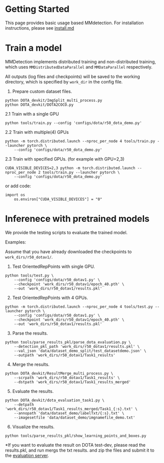 # Getting Started

This page provides basic usage based MMdetection. For installation instructions, please see [install.md](https://github.com/LiWentomng/OrientedRepPoints/blob/main/docs/install.md)

# Train a model

MMDetection implements distributed training and non-distributed training,
which uses `MMDistributedDataParallel` and `MMDataParallel` respectively.

All outputs (log files and checkpoints) will be saved to the working directory,
which is specified by `work_dir` in the config file.

1. Prepare custom dataset files.
```shell
python DOTA_devkit/ImgSplit_multi_process.py
python DOTA_devkit/DOTA2COCO.py
```

2.1 Train  with a single GPU 

```shell
python tools/train.py --config 'configs/dota/r50_dota_demo.py'
```

2.2 Train with multiple(4) GPUs

```shell
python -m torch.distributed.launch --nproc_per_node 4 tools/train.py --launcher pytorch \
    --config 'configs/dota/r50_dota_demo.py'
```

2.3 Train with specified GPUs. (for example with GPU=2,3)

```shell
CUDA_VISIBLE_DEVICES=2,3 python -m torch.distributed.launch --nproc_per_node 2 tools/train.py --launcher pytorch \
    --config 'configs/dota/r50_dota_demo.py'
```
or add code:
```
import os
    os.environ["CUDA_VISIBLE_DEVICES"] = "0"
```

# Inferenece with pretrained models
We provide the testing scripts to evaluate the trained model.

Examples:

Assume that you have already downloaded the checkpoints to `work_dirs/r50_dotav1/`.

1. Test OrientedRepPoints with single GPU.

```shell
python tools/test.py \
    --config 'configs/dota/r50_dotav1.py' \
    --checkpoint 'work_dirs/r50_dotav1/epoch_40.pth' \
    --out 'work_dirs/r50_dotav1/results.pkl'
```

2. Test OrientedRepPoints with 4 GPUs.
```shell
python -m torch.distributed.launch --nproc_per_node 4 tools/test.py --launcher pytorch \
    --config 'configs/dota/r50_dotav1.py' \
    --checkpoint 'work_dirs/r50_dotav1/epoch_40.pth' \
    --out 'work_dirs/r50_dotav1/results.pkl'
```

3. Parse the results.
```shell
python tools/parse_results_pkl/parse_dota_evaluation.py \
    --detection_pkl_path 'work_dirs/r50_dotav1/results.pkl' \
    --val_json 'data/dataset_demo_split/test_datasetdemo.json' \
    --outpath 'work_dirs/r50_dotav1/Task1_results'
``` 

4. Merge the results.
```shell
python DOTA_devkit/ResultMerge_multi_process.py \
    --scrpath 'work_dirs/r50_dotav1/Task1_results' \
    --dstpath 'work_dirs/r50_dotav1/Task1_results_merged'
```

5. Evaluate the results.
```shell
python DOTA_devkit/dota_evaluation_task1.py \
    --detpath 'work_dirs/r50_dotav1/Task1_results_merged/Task1_{:s}.txt' \
    --annopath 'data/dataset_demo/labelTxt/{:s}.txt' \
    --imagesetfile 'data/dataset_demo/imgnamefile_demo.txt'
```

6. Visualize the results.
```shell
python tools/parse_results_pkl/show_learning_points_and_boxes.py
```

*If you want to evaluate the result on DOTA test-dev, please read the results.pkl, and run mergs the txt results. and zip the files  and submit it to the  [evaluation server](https://captain-whu.github.io/DOTA/index.html).

